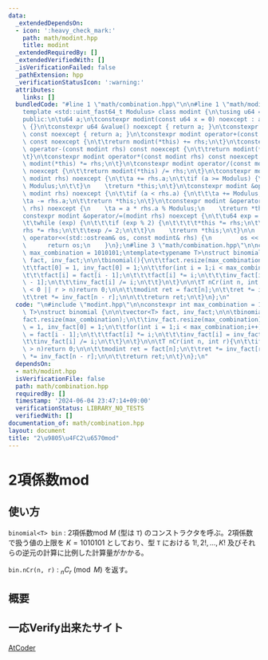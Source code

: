 ```yaml
---
data:
  _extendedDependsOn:
  - icon: ':heavy_check_mark:'
    path: math/modint.hpp
    title: modint
  _extendedRequiredBy: []
  _extendedVerifiedWith: []
  _isVerificationFailed: false
  _pathExtension: hpp
  _verificationStatusIcon: ':warning:'
  attributes:
    links: []
  bundledCode: "#line 1 \"math/combination.hpp\"\n\n#line 1 \"math/modint.hpp\"\n\n\
    template <std::uint_fast64_t Modulus> class modint {\n\tusing u64 = std::uint_fast64_t;\n\
    public:\n\tu64 a;\n\tconstexpr modint(const u64 x = 0) noexcept : a(x % Modulus)\
    \ {}\n\tconstexpr u64 &value() noexcept { return a; }\n\tconstexpr const u64 &value()\
    \ const noexcept { return a; }\n\tconstexpr modint operator+(const modint rhs)\
    \ const noexcept {\n\t\treturn modint(*this) += rhs;\n\t}\n\tconstexpr modint\
    \ operator-(const modint rhs) const noexcept {\n\t\treturn modint(*this) -= rhs;\n\
    \t}\n\tconstexpr modint operator*(const modint rhs) const noexcept {\n    \treturn\
    \ modint(*this) *= rhs;\n\t}\n\tconstexpr modint operator/(const modint rhs) const\
    \ noexcept {\n\t\treturn modint(*this) /= rhs;\n\t}\n\tconstexpr modint &operator+=(const\
    \ modint rhs) noexcept {\n\t\ta += rhs.a;\n\t\tif (a >= Modulus) {\n\t\t\ta -=\
    \ Modulus;\n\t\t}\n    \treturn *this;\n\t}\n\tconstexpr modint &operator-=(const\
    \ modint rhs) noexcept {\n\t\tif (a < rhs.a) {\n\t\t\ta += Modulus;\n\t\t}\n\t\
    \ta -= rhs.a;\n\t\treturn *this;\n\t}\n\tconstexpr modint &operator*=(const modint\
    \ rhs) noexcept {\n    \ta = a * rhs.a % Modulus;\n    \treturn *this;\n\t}\n\t\
    constexpr modint &operator/=(modint rhs) noexcept {\n\t\tu64 exp = Modulus - 2;\n\
    \t\twhile (exp) {\n\t\t\tif (exp % 2) {\n\t\t\t\t*this *= rhs;\n\t\t\t}\n\t\t\t\
    rhs *= rhs;\n\t\t\texp /= 2;\n\t\t}\n    \treturn *this;\n\t}\n\n    friend std::ostream&\
    \ operator<<(std::ostream& os, const modint& rhs) {\n        os << rhs.a;\n  \
    \      return os;\n    }\n};\n#line 3 \"math/combination.hpp\"\n\nconstexpr int\
    \ max_combination = 1010101;\ntemplate<typename T>\nstruct binomial {\n\n\tvector<T>\
    \ fact, inv_fact;\n\n\tbinomial(){\n\t\tfact.resize(max_combination);\n\t\tinv_fact.resize(max_combination);\n\
    \t\tfact[0] = 1, inv_fact[0] = 1;\n\t\tfor(int i = 1;i < max_combination;i++){\n\
    \t\t\tfact[i] = fact[i - 1];\n\t\t\tfact[i] *= i;\n\t\t\tinv_fact[i] = inv_fact[i\
    \ - 1];\n\t\t\tinv_fact[i] /= i;\n\t\t}\n\t}\n\n\tT nCr(int n, int r){\n\t\tif(r\
    \ < 0 || r > n)return 0;\n\n\t\tmodint ret = fact[n];\n\t\tret *= inv_fact[r];\n\
    \t\tret *= inv_fact[n - r];\n\n\t\treturn ret;\n\t}\n};\n"
  code: "\n#include \"modint.hpp\"\n\nconstexpr int max_combination = 1010101;\ntemplate<typename\
    \ T>\nstruct binomial {\n\n\tvector<T> fact, inv_fact;\n\n\tbinomial(){\n\t\t\
    fact.resize(max_combination);\n\t\tinv_fact.resize(max_combination);\n\t\tfact[0]\
    \ = 1, inv_fact[0] = 1;\n\t\tfor(int i = 1;i < max_combination;i++){\n\t\t\tfact[i]\
    \ = fact[i - 1];\n\t\t\tfact[i] *= i;\n\t\t\tinv_fact[i] = inv_fact[i - 1];\n\t\
    \t\tinv_fact[i] /= i;\n\t\t}\n\t}\n\n\tT nCr(int n, int r){\n\t\tif(r < 0 || r\
    \ > n)return 0;\n\n\t\tmodint ret = fact[n];\n\t\tret *= inv_fact[r];\n\t\tret\
    \ *= inv_fact[n - r];\n\n\t\treturn ret;\n\t}\n};\n"
  dependsOn:
  - math/modint.hpp
  isVerificationFile: false
  path: math/combination.hpp
  requiredBy: []
  timestamp: '2024-06-04 23:47:14+09:00'
  verificationStatus: LIBRARY_NO_TESTS
  verifiedWith: []
documentation_of: math/combination.hpp
layout: document
title: "2\u9805\u4FC2\u6570mod"
---
```


# 2項係数mod

## 使い方

``binomial<T> bin`` : 2項係数mod $M$ (型は ``T``) のコンストラクタを呼ぶ。2項係数で扱う値の上限を $K = 1010101$ としており、型 ``T`` における $1!, 2!, ..., K!$ 及びそれらの逆元の計算に比例した計算量がかかる。

``bin.nCr(n, r)`` : $_nC_r \pmod{M}$ を返す。

## 概要

## 一応Verify出来たサイト

[AtCoder](https://atcoder.jp/contests/abc066/tasks/arc077_b)
